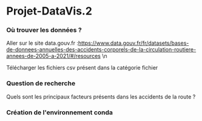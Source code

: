 # Projet-DataVis.2

### Où trouver les données ?

Aller sur le site data.gouv.fr :https://www.data.gouv.fr/fr/datasets/bases-de-donnees-annuelles-des-accidents-corporels-de-la-circulation-routiere-annees-de-2005-a-2021/#/resources \n

Télécharger les fichiers csv présent dans la catégorie fichier

### Question de recherche

Quels sont les principaux facteurs présents dans les accidents de la route ?

### Création de l'environnement conda
